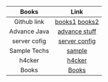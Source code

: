 Books | Link
| :---:   | :-: 
Github link|[books1](https://github.com/pandey623/technology_books) [books2](https://github.com/SeraphStudio/library)
Advance Java|[advance stuff](https://github.com/doocs/advanced-java)
server cofig|[server config](https://github.com/h5bp/server-configs)
Sample Techs|[sample](https://github.com/Farrukhjon/experimental-samples)
h4cker|[h4cker](https://github.com/The-Art-of-Hacking/h4cker)
Books|[Books](https://github.com/akshay0007/Books)

